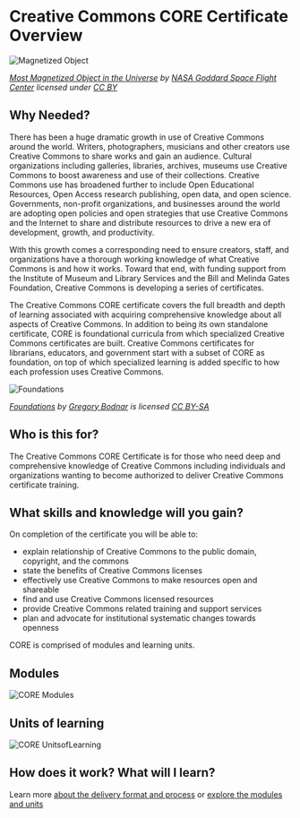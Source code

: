 # Creative Commons CORE Certificate Overview

![Magnetized Object](https://github.com/creativecommons/cc-cert-core/blob/master/images/MagnetizedObject.jpg "Magnetized Object")

*[Most Magnetized Object in the Universe](https://flic.kr/p/6wYoR8) by [NASA Goddard Space Flight Center](https://www.flickr.com/photos/gsfc/) licensed under [CC BY](https://creativecommons.org/licenses/by/2.0/)*

## Why Needed?
There has been a huge dramatic growth in use of Creative Commons around the world. Writers, photographers, musicians and other creators use Creative Commons to share works and gain an audience. Cultural organizations including galleries, libraries, archives, museums use Creative Commons to boost awareness and use of their collections. Creative Commons use has broadened further to include Open Educational Resources, Open Access research publishing, open data, and open science. Governments, non-profit organizations, and businesses around the world are adopting open policies and open strategies that use Creative Commons and the Internet to share and distribute resources to drive a new era of development, growth, and productivity. 

With this growth comes a corresponding need to ensure creators, staff, and organizations have a thorough working knowledge of what Creative Commons is and how it works. Toward that end, with funding support from the Institute of Museum and Library Services and the Bill and Melinda Gates Foundation, Creative Commons is developing a series of certificates. 

The Creative Commons CORE certificate covers the full breadth and depth of learning associated with acquiring comprehensive knowledge about all aspects of Creative Commons. In addition to being its own standalone certificate, CORE is foundational curricula from which specialized Creative Commons certificates are built. Creative Commons certificates for librarians, educators, and government start with a subset of CORE as foundation, on top of which specialized learning is added specific to how each profession uses Creative Commons.

![Foundations](https://github.com/creativecommons/cc-cert-core/blob/master/images/Foundations.jpg)

*[Foundations](https://flic.kr/p/8Tbb1W) by [Gregory Bodnar](https://www.flickr.com/photos/sapheron/) is licensed [CC BY-SA](https://creativecommons.org/licenses/by-sa/2.0/)*

## Who is this for?

The Creative Commons CORE Certificate is for those who need deep and comprehensive knowledge of Creative Commons including individuals and organizations wanting to become authorized to deliver Creative Commons certificate training.

## What skills and knowledge will you gain?

On completion of the certificate you will be able to:

* explain relationship of Creative Commons to the public domain, copyright, and the commons
* state the benefits of Creative Commons licenses
* effectively use Creative Commons to make resources open and shareable
* find and use Creative Commons licensed resources
* provide Creative Commons related training and support services
* plan and advocate for institutional systematic changes towards openness 

CORE is comprised of modules and learning units.

## Modules
![CORE Modules](https://creativecommons.github.io/cc-cert-core/images/core6.jpg "CORE Modules")

## Units of learning
![CORE UnitsofLearning](https://creativecommons.github.io/cc-cert-core/images/learning-units-6.png "CORE Module Learning Units")


## How does it work? What will I learn?

Learn more [about the delivery format and process](../details/index.md) or [explore the modules and units](../contents/index.md)


